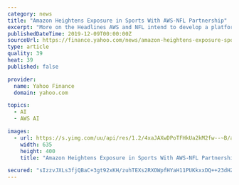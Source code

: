 ```yaml
---
category: news
title: "Amazon Heightens Exposure in Sports With AWS-NFL Partnership"
excerpt: "More on the Headlines AWS and NFL intend to develop a platform — Digital Athlete — by leveraging the former’s Artificial Intelligence (AI), ML and computer vision technologies such as Amazon Rekognition. These technologies will be applied to NFL’s ..."
publishedDateTime: 2019-12-09T00:00:00Z
sourceUrl: https://finance.yahoo.com/news/amazon-heightens-exposure-sports-aws-145602312.html
type: article
quality: 39
heat: 39
published: false

provider:
  name: Yahoo Finance
  domain: yahoo.com

topics:
  - AI
  - AWS AI

images:
  - url: https://s.yimg.com/uu/api/res/1.2/4xaJAXwDPoTFHkUa2kM2fw--~B/aD00MDA7dz02MzU7c209MTthcHBpZD15dGFjaHlvbg--/https://media.zenfs.com/en-us/zacks.com/b223e404b917d8148a772e0f60a32f30
    width: 635
    height: 400
    title: "Amazon Heightens Exposure in Sports With AWS-NFL Partnership"

secured: "sIzzvJXLs3fjQBaC+3gt92xKH/zuhTEXs2RXOWpfHYaH11PUKkxxDQ++23dHZxOAENICzunGHQAGdZVb2RZ+FjHUTTbYtlWhFtlXbfYvuWtpnickMdtNBO8bbfPyeHOSFWRQJYeflhFqgJNddxuw8xu7rnqI/ZMNLV+WQlGSD1qIHq3XCKxE1GWsSKhEtbRxw4gwYPqTEvt39B3CGj2L717YRmhNSu3EyxXT5vfznvTE1Fwu9WsqiPqjs1EEqqpZ+3u2bl8YmPSfah9t0e7HSg==;sF/p3fvvrXOpW7J+9M6bOg=="
---
```


